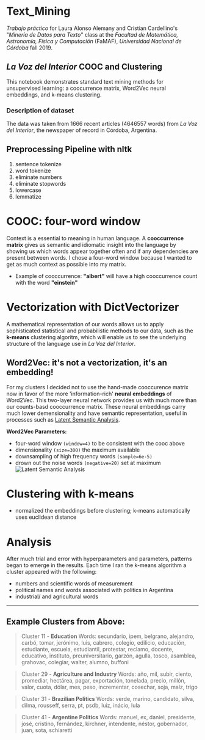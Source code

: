 # Text_Mining
*Trabajo práctico* for Laura Alonso Alemany and Cristian Cardellino's "*Minería de Datos para Texto*" class at the *Facultad de Matemática, Astronomía, Física y Computación* (FaMAF), *Universidad Nacional de Córdoba* fall 2019. 

## *La Voz del Interior* COOC and Clustering 
This notebook demonstrates standard text mining methods for unsupervised learning: a coocurrence matrix, Word2Vec neural embeddings, and k-means clustering.
### Description of dataset
The data was taken from 1666 recent articles (4646557 words) from *La Voz del Interior*, the newspaper of record in Córdoba, Argentina.

## Preprocessing Pipeline with nltk
1. sentence tokenize
2. word tokenize
3. eliminate numbers
4. eliminate stopwords
5. lowercase
6. lemmatize

# COOC: four-word window
Context is a essential to meaning in human language. A **cooccurrence matrix** gives us semantic and idiomatic insight into the language by showing us which words appear together often and if any dependencies are present between words. I chose a four-word window because I wanted to get as much context as possible into my matrix.
* Example of cooccurrence: **"albert"** will have a high cooccurrence count with the word **"einstein"**

# Vectorization with DictVectorizer
A mathematical representation of our words allows us to apply sophisticated statistical and probabilistic methods to our data, such as the **k-means** clustering algoritm, which will enable us to see the underlying structure of the language use in *La Voz del Interior*.

## Word2Vec: it's not a vectorization, it's an embedding!
For my clusters I decided not to use the hand-made cooccurence matrix now in favor of the more 'information-rich' **neural embeddings** of Word2Vec. 
This two-layer neural network provides us with much more than our counts-basd cooccurrence matrix. These neural embeddings carry much lower demensionality and have semantic representation, useful in processes such as [Latent Semantic Analysis](https://en.wikipedia.org/wiki/Latent_semantic_analysis).

**Word2Vec Parameters:**
* four-word window ```(window=4)``` to be consistent with the cooc above
* dimensionality ```(size=300)``` the maximum available
* downsampling of high frequency words ```(sample=6e-5)```
* drown out the noise words ```(negative=20)``` set at maximum
![Latent Semantic Analysis](https://upload.wikimedia.org/wikipedia/commons/thumb/7/70/Topic_model_scheme.webm/600px-seek%3D17.6-Topic_model_scheme.webm.jpg)

# Clustering with k-means
* normalized the embeddings before clustering; k-means automatically uses euclidean distance

# Analysis
After much trial and error with hyperparameters and parameters, patterns began to emerge in the results. Each time I ran the k-means algorithm a cluster appeared with the following: 
* numbers and scientific words of measurement
* political names and words associated with politics in Argentina
* industrial/ and agricultural words 
-------------------------------------------------------------------------
## Example Clusters from Above:

>Cluster 11 - **Education**
Words: secundario, ipem, belgrano, alejandro, carbó, tomar, jerónimo, luis, cabrero, colegio, edilicio, educación, estudiante, escuela, estudiantil, protestar, reclamo, docente, educativo, instituto, preuniversitario, garzón, agulla, tosco, asamblea, grahovac, colegiar, walter, alumno, buffoni

>Cluster 29 - **Agriculture and Industry**
Words: año, mil, subir, ciento, promediar, hectárea, pagar, exportación, tonelada, precio, millón, valor, cuota, dólar, mes, peso, incrementar, cosechar, soja, maíz, trigo

>Cluster 31 - **Brazilian Politics**
Words: verde, marino, candidato, silva, dilma, rousseff, serra, pt, psdb, luiz, inácio, lula

>Cluster 41 - **Argentine Politics**
Words: manuel, ex, daniel, presidente, josé, cristino, fernández, kirchner, intendente, néstor, gobernador, juan, sota, schiaretti


